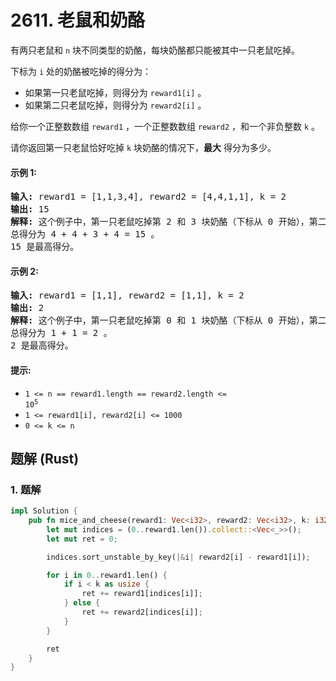 # 2611. 老鼠和奶酪
有两只老鼠和 `n` 块不同类型的奶酪，每块奶酪都只能被其中一只老鼠吃掉。

下标为 `i` 处的奶酪被吃掉的得分为：

* 如果第一只老鼠吃掉，则得分为 `reward1[i]` 。
* 如果第二只老鼠吃掉，则得分为 `reward2[i]` 。

给你一个正整数数组 `reward1` ，一个正整数数组 `reward2` ，和一个非负整数 `k` 。

请你返回第一只老鼠恰好吃掉 `k` 块奶酪的情况下，**最大** 得分为多少。

#### 示例 1:
<pre>
<strong>输入:</strong> reward1 = [1,1,3,4], reward2 = [4,4,1,1], k = 2
<strong>输出:</strong> 15
<strong>解释:</strong> 这个例子中，第一只老鼠吃掉第 2 和 3 块奶酪（下标从 0 开始），第二只老鼠吃掉第 0 和 1 块奶酪。
总得分为 4 + 4 + 3 + 4 = 15 。
15 是最高得分。
</pre>

#### 示例 2:
<pre>
<strong>输入:</strong> reward1 = [1,1], reward2 = [1,1], k = 2
<strong>输出:</strong> 2
<strong>解释:</strong> 这个例子中，第一只老鼠吃掉第 0 和 1 块奶酪（下标从 0 开始），第二只老鼠不吃任何奶酪。
总得分为 1 + 1 = 2 。
2 是最高得分。
</pre>

#### 提示:
* <code>1 <= n == reward1.length == reward2.length <= 10<sup>5</sup></code>
* `1 <= reward1[i], reward2[i] <= 1000`
* `0 <= k <= n`

## 题解 (Rust)

### 1. 题解
```Rust
impl Solution {
    pub fn mice_and_cheese(reward1: Vec<i32>, reward2: Vec<i32>, k: i32) -> i32 {
        let mut indices = (0..reward1.len()).collect::<Vec<_>>();
        let mut ret = 0;

        indices.sort_unstable_by_key(|&i| reward2[i] - reward1[i]);

        for i in 0..reward1.len() {
            if i < k as usize {
                ret += reward1[indices[i]];
            } else {
                ret += reward2[indices[i]];
            }
        }

        ret
    }
}
```
